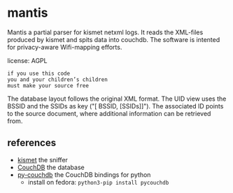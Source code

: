 mantis
======

Mantis a partial parser for kismet netxml logs. It reads the XML-files produced
by kismet and spits data into couchdb. The software is intented for
privacy-aware Wifi-mapping efforts.

license: AGPL
```
if you use this code
you and your children’s children
must make your source free
```

The database layout follows the original XML format. The UID view uses the
BSSID and the SSIDs as key ("[ BSSID, [SSIDs]]"). The associated ID points
to the source document, where additional information can be retrieved from.

references
----------
* [kismet](http://www.kismetwireless.net/) the sniffer
* [CouchDB](http://www.couchdb.org) the database
* [py-couchdb](https://py-couchdb.readthedocs.org) the CouchDB bindings for python
    * install on fedora: ```python3-pip install pycouchdb```